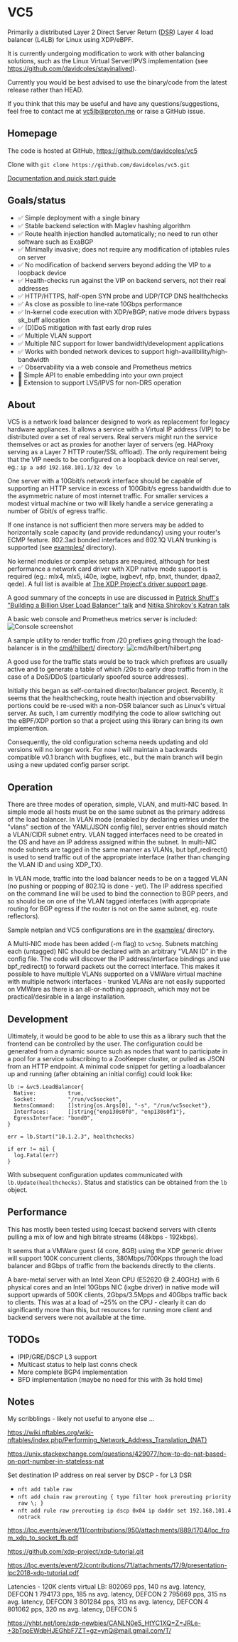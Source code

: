 # VC5

Primarily a distributed Layer 2 Direct Server Return
([DSR](https://www.loadbalancer.org/blog/direct-server-return-is-simply-awesome-and-heres-why/))
Layer 4 load balancer (L4LB) for Linux using XDP/eBPF.

It is currently undergoing modification to work with other balancing
solutions, such as the Linux Virtual Server/IPVS implementation (see
https://github.com/davidcoles/stayinalived).

Currently you would be best advised to use the binary/code from the
latest release rather than HEAD.

If you think that this may be useful and have any
questions/suggestions, feel free to contact me at vc5lb@proton.me or raise a GitHub issue.

## Homepage

The code is hosted at GitHub, https://github.com/davidcoles/vc5

Clone with `git clone https://github.com/davidcoles/vc5.git`

[Documentation and quick start guide](docs/README.md)

## Goals/status

* ✅ Simple deployment with a single binary
* ✅ Stable backend selection with Maglev hashing algorithm
* ✅ Route health injection handled automatically; no need to run other software such as ExaBGP
* ✅ Minimally invasive; does not require any modification of iptables rules on server
* ✅ No modification of backend servers beyond adding the VIP to a loopback device
* ✅ Health-checks run against the VIP on backend servers, not their real addresses
* ✅ HTTP/HTTPS, half-open SYN probe and UDP/TCP DNS healthchecks
* ✅ As close as possible to line-rate 10Gbps performance
* ✅ In-kernel code execution with XDP/eBGP; native mode drivers bypass sk_buff allocation
* ✅ (D)DoS mitigation with fast early drop rules
* ✅ Multiple VLAN support
* ✅ Multiple NIC support for lower bandwidth/development applications
* ✅ Works with bonded network devices to support high-availibility/high-bandwidth
* ✅ Observability via a web console and Prometheus metrics
* 🚧 Simple API to enable embedding into your own project
* 🚧 Extension to support LVS/IPVS for non-DRS operation

## About

VC5 is a network load balancer designed to work as replacement for
legacy hardware appliances. It allows a service with a Virtual IP
address (VIP) to be distributed over a set of real servers. Real
servers might run the service themselves or act as proxies for another
layer of servers (eg. HAProxy serving as a Layer 7 HTTP router/SSL
offload). The only requirement being that the VIP needs to be
configured on a loopback device on real server, eg.: `ip a add
192.168.101.1/32 dev lo`

One server with a 10Gbit/s network interface should be capable of
supporting an HTTP service in excess of 100Gbit/s egress bandwidth due
to the asymmetric nature of most internet traffic. For smaller
services a modest virtual machine or two will likely handle a service
generating a number of Gbit/s of egress traffic.

If one instance is not sufficient then more servers may be added to
horizontally scale capacity (and provide redundancy) using your
router's ECMP feature. 802.3ad bonded interfaces and 802.1Q VLAN
trunking is supported (see [examples/](examples/) directory).

No kernel modules or complex setups are required, although for best
performance a network card driver with XDP native mode support is
required (eg.: mlx4, mlx5, i40e, ixgbe, ixgbevf, nfp, bnxt, thunder,
dpaa2, qede). A full list is availble at [The XDP Project's driver
support page](https://github.com/xdp-project/xdp-project/blob/master/areas/drivers/README.org).

A good summary of the concepts in use are discussed in [Patrick
Shuff's "Building a Billion User Load Balancer"
talk](https://www.youtube.com/watch?v=bxhYNfFeVF4&t=1060s) and [Nitika
Shirokov's Katran talk](https://www.youtube.com/watch?v=da9Qw7v5qLM)

A basic web console and Prometheus metrics server is included: ![Console screenshot](docs/console.jpg)

A sample utility to render traffic from /20 prefixes going through the
load-balancer is in the [cmd/hilbert/](cmd/hilbert/) directory:
![cmd/hilbert/hilbert.png](cmd/hilbert/hilbert.png)

A good use for the traffic stats would be to track which prefixes are
usually active and to generate a table of which /20s to early drop
traffic from in the case of a DoS/DDoS (particularly spoofed source
addresses).

Initially this began as self-contained director/balancer
project. Recently, it seems that the healthchecking, route health
injection and observability portions could be re-used with a non-DSR
balancer such as Linux's virtual server. As such, I am currently
modifying the code to allow switching out the eBPF/XDP portion so that
a project using this library can bring its own implemention.

Consequently, the old configuration schema needs updating and old
versions will no longer work. For now I will maintain a backwards
compatible v0.1 branch with bugfixes, etc., but the main branch will
begin using a new updated config parser script.


## Operation

There are three modes of operation, simple, VLAN, and multi-NIC
based. In simple mode all hosts must be on the same subnet as the
primary address of the load balancer. In VLAN mode (enabled by
declaring entries under the "vlans" section of the YAML/JSON config
file), server entries should match a VLAN/CIDR subnet entry. VLAN
tagged interfaces need to be created in the OS and have an IP address
assigned within the subnet. In multi-NIC mode subnets are tagged in
the same manner as VLANs, but bpf_redirect() is used to send traffic
out of the appropriate interface (rather than changing the VLAN ID and
using XDP_TX).

In VLAN mode, traffic into the load balancer needs to be on a tagged VLAN (no
pushing or popping of 802.1Q is done - yet). The IP address specified on the
command line will be used to bind the connection to BGP peers, and so
should be on one of the VLAN tagged interfaces (with appropriate
routing for BGP egress if the router is not on the same subnet,
eg. route reflectors).

Sample netplan and VC5 configurations are in the
[examples/](examples/) directory.

A Multi-NIC mode has been added (-m flag) to `vc5ng`. Subnets matching
each (untagged) NIC should be declared with an arbitrary "VLAN ID" in
the config file. The code will discover the IP address/interface
bindings and use bpf_redirect() to forward packets out the correct
interface. This makes it possible to have multiple VLANs supported on
a VMWare virtual machine with multiple network interfaces - trunked
VLANs are not easily supported on VMWare as there is an all-or-nothing
approach, which may not be practical/desirable in a large installation.


## Development

Ultimately, it would be good to be able to use this as a library such
that the frontend can be controlled by the user. The configuration
could be generated from a dynamic source such as nodes that want to
participate in a pool for a service subscribing to a ZooKeeper
cluster, or pulled as JSON from an HTTP endpoint. A minimal code
snippet for getting a loadbalancer up and running (after obtaining an
initial config) could look like:

```
lb := &vc5.LoadBalancer{
  Native:          true,
  Socket:          "/run/vc5socket",
  NetnsCommand:    []string{os.Args[0], "-s", "/run/vc5socket"},
  Interfaces:      []string{"enp130s0f0", "enp130s0f1"},
  EgressInterface: "bond0",
}

err = lb.Start("10.1.2.3", healthchecks)

if err != nil {
  log.Fatal(err)
}
```

With subsequent configuration updates communicated with
`lb.Update(healthchecks)`. Status and statistics can be obtained from
the `lb` object.


## Performance

This has mostly been tested using Icecast backend servers with clients
pulling a mix of low and high bitrate streams (48kbps - 192kbps).

It seems that a VMWare guest (4 core, 8GB) using the XDP generic
driver will support 100K concurrent clients, 380Mbps/700Kpps through
the load balancer and 8Gbps of traffic from the backends directly to
the clients.

A bare-metal server with an Intel Xeon CPU (E52620 @ 2.40GHz) with 6
physical cores and an Intel 10Gbps NIC (ixgbe driver) in native mode
will support upwards of 500K clients, 2Gbps/3.5Mpps and 40Gbps traffic
back to clients. This was at a load of ~25% on the CPU - clearly it
can do significantly more than this, but resources for running more
client and backend servers were not available at the time.


## TODOs

* IPIP/GRE/DSCP L3 support
* Multicast status to help last conns check
* More complete BGP4 implementation
* BFD implementation (maybe no need for this with 3s hold time)


## Notes

My scribblings - likely not useful to anyone else ...

https://wiki.nftables.org/wiki-nftables/index.php/Performing_Network_Address_Translation_(NAT)

https://unix.stackexchange.com/questions/429077/how-to-do-nat-based-on-port-number-in-stateless-nat


Set destination IP address on real server by DSCP - for L3 DSR

* `nft add table raw`
* `nft add chain raw prerouting { type filter hook prerouting priority raw \; }`
* `nft add rule raw prerouting ip dscp 0x04 ip daddr set 192.168.101.4 notrack`

https://lpc.events/event/11/contributions/950/attachments/889/1704/lpc_from_xdp_to_socket_fb.pdf

https://github.com/xdp-project/xdp-tutorial.git

https://lpc.events/event/2/contributions/71/attachments/17/9/presentation-lpc2018-xdp-tutorial.pdf


Latencies - 120K clents virtual LB:
802069 pps, 140 ns avg. latency, DEFCON 1
794173 pps, 185 ns avg. latency, DEFCON 2
795669 pps, 315 ns avg. latency, DEFCON 3
801284 pps, 313 ns avg. latency, DEFCON 4
801062 pps, 320 ns avg. latency, DEFCON 5

https://yhbt.net/lore/xdp-newbies/CANLN0e5_HtYC1XQ=Z=JRLe-+3bTqoEWdbHJEGhbF7ZT=gz=ynQ@mail.gmail.com/T/


